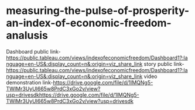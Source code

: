 # measuring-the-pulse-of-prosperity-an-index-of-economic-freedom-analusis

Dashboard public link-https://public.tableau.com/views/indexofeconomicfreedom/Dashboard1?:language=en-US&:display_count=n&:origin=viz_share_link
story public link-https://public.tableau.com/views/indexofeconomicfreedom/Dashboard1?:language=en-US&:display_count=n&:origin=viz_share_link
video demonstration link-https://drive.google.com/file/d/1lMQNg5-TWIMr3UyUl665w8PrdC3xGo2v/view?usp=drivesdkhttps://drive.google.com/file/d/1lMQNg5-TWIMr3UyUl665w8PrdC3xGo2v/view?usp=drivesdk
